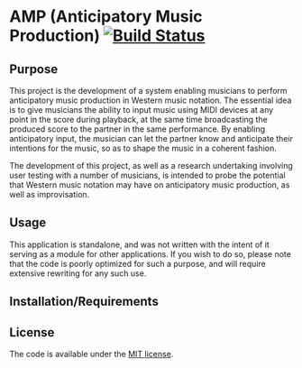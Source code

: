 # AMP (Anticipatory Music Production) [![Build Status](https://travis-ci.org/angathorion/amp-online.svg)](https://travis-ci.org/angathorion/amp-online)

## Purpose

This project is the development of a system enabling musicians to perform anticipatory music production in Western music
notation. The essential idea is to give musicians the ability to input music using MIDI devices at any point in the
score during playback, at the same time broadcasting the produced score to the partner in the same performance. By
enabling anticipatory input, the musician can let the partner know and anticipate their intentions for the music, so as
to shape the music in a coherent fashion.

The development of this project, as well as a research undertaking involving user testing with a number of musicians,
is intended to probe the potential that Western music notation may have on anticipatory music production, as well as
improvisation.

## Usage

This application is standalone, and was not written with the intent of it serving as a module for other applications.
If you wish to do so, please note that the code is poorly optimized for such a purpose, and will require extensive
rewriting for any such use.

## Installation/Requirements



## License

The code is available under the [MIT license](LICENSE.txt).
